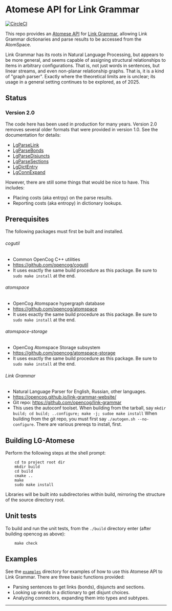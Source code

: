Atomese API for Link Grammar
============================

[![CircleCI](https://circleci.com/gh/opencog/lg-atomese.svg?style=svg)](https://circleci.com/gh/opencog/lg-atomese)

This repo provides an
[Atomese API](https://wiki.opencog.org/w/Atomese)
for
[Link Grammar](https://github.com/opencog/link-grammar), allowing Link
Grammar dictionaries and parse results to be accessed from the
AtomSpace.

Link Grammar has its roots in Natural Language Processing, but appears
to be more general, and seems capable of assigning structural
relationships to items in arbitrary configurations. That is, not just
words in sentences, but linear streams, and even non-planar relationship
graphs. That is, it is a kind of "graph parser". Exactly where the
theoretical limits are is unclear; its usage in a general setting
continues to be explored, as of 2025.


Status
------
### Version 2.0
The code here has been used in production for many years.
Version 2.0 removes several older formats that were provided
in version 1.0. See the documentation for details:

* [LgParseLink](https://wiki.opencog.org/w/LgParseLink)
* [LgParseBonds](https://wiki.opencog.org/w/LgParseBonds)
* [LgParseDisjuncts](https://wiki.opencog.org/w/LgParseDisjuncts)
* [LgParseSections](https://wiki.opencog.org/w/LgParseSections)
* [LgDictEntry](https://wiki.opencog.org/w/LgDictEntry)
* [LgConnExpand](https://wiki.opencog.org/w/LgConnExpand)

However, there are still some things that would be nice to have.
This includes:
* Placing costs (aka entrpy) on the parse results.
* Reporting costs (aka entropy) in dictionary lookups.

Prerequisites
-------------
The following packages must first be built and installed.

###### cogutil
* Common OpenCog C++ utilities
* https://github.com/opencog/cogutil
* It uses exactly the same build procedure as this package. Be sure
  to `sudo make install` at the end.

###### atomspace
* OpenCog Atomspace hypergraph database
* https://github.com/opencog/atomspace
* It uses exactly the same build procedure as this package. Be sure
  to `sudo make install` at the end.

###### atomspace-storage
* OpenCog Atomspace Storage subsystem
* https://github.com/opencog/atomspace-storage
* It uses exactly the same build procedure as this package. Be sure
  to `sudo make install` at the end.

###### Link Grammar
* Natural Language Parser for English, Russian, other languages.
* https://opencog.github.io/link-grammar-website/
* Git repo:  https://github.com/opencog/link-grammar
* This uses the autoconf toolset. When building from the tarball,
  say `mkdir build; cd build; ..configure; make -j; sudoe make install`
  When building from the git repo, you must first say
  `./autogen.sh --no-configure`. There are various prereqs to install,
  first.


Building LG-Atomese
-------------------
Perform the following steps at the shell prompt:
```
    cd to project root dir
    mkdir build
    cd build
    cmake ..
    make
    sudo make install
```
Libraries will be built into subdirectories within build, mirroring
the structure of the source directory root.


Unit tests
----------
To build and run the unit tests, from the `./build` directory enter
(after building opencog as above):
```
    make check
```

Examples
--------
See the [`examples`](./examples) directory for examples of how to use
this Atomese API to Link Grammar. There are three basic functions
provided:
* Parsing sentences to get links (bonds), disjuncts and sections.
* Looking up words in a dictionary to get disjunt choices.
* Analyzing connectors, expanding them into types and subtypes.

---
